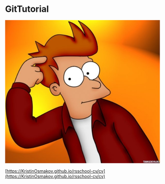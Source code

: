 # GitTutorial
 
 ![Image alt](https://github.com/KristinOsmakov/photo-for-cv/raw/main/image1.png)
 
 [https://KristinOsmakov.github.io/rsschool-cv/cv](https://KristinOsmakov.github.io/rsschool-cv/cv)
